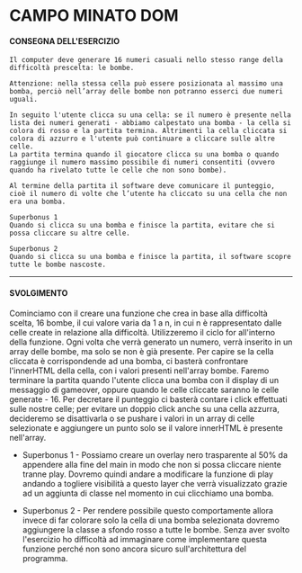 # CAMPO MINATO DOM

#### CONSEGNA DELL'ESERCIZIO 

```
Il computer deve generare 16 numeri casuali nello stesso range della difficoltà prescelta: le bombe. 

Attenzione: nella stessa cella può essere posizionata al massimo una bomba, perciò nell’array delle bombe non potranno esserci due numeri uguali.

In seguito l'utente clicca su una cella: se il numero è presente nella lista dei numeri generati - abbiamo calpestato una bomba - la cella si colora di rosso e la partita termina. Altrimenti la cella cliccata si colora di azzurro e l'utente può continuare a cliccare sulle altre celle.
La partita termina quando il giocatore clicca su una bomba o quando raggiunge il numero massimo possibile di numeri consentiti (ovvero quando ha rivelato tutte le celle che non sono bombe).

Al termine della partita il software deve comunicare il punteggio, cioè il numero di volte che l’utente ha cliccato su una cella che non era una bomba.

Superbonus 1
Quando si clicca su una bomba e finisce la partita, evitare che si possa cliccare su altre celle.

Superbonus 2
Quando si clicca su una bomba e finisce la partita, il software scopre tutte le bombe nascoste.
```

---

#### SVOLGIMENTO

Cominciamo con il creare una funzione che crea in base alla difficoltà scelta, 16 bombe, il cui valore varia da 1 a n, in cui n è rappresentato dalle celle create in relazione alla difficoltà. Utilizzeremo il ciclo for all'interno della funzione. Ogni volta che verrà generato un numero, verrà inserito in un array delle bombe, ma solo se non è già presente. Per capire se la cella cliccata è corrispondende ad una bomba, ci basterà confrontare l'innerHTML della cella, con i valori presenti nell'array bombe. Faremo terminare la partita quando l'utente clicca una bomba con il display di un messaggio di gameover, oppure quando le celle cliccate saranno le celle generate - 16. Per decretare il punteggio ci basterà contare i click effettuati sulle nostre celle; per evitare un doppio click anche su una cella azzurra, decideremo se disattivarla o se pushare i valori in un array di celle selezionate e aggiungere un punto solo se il valore innerHTML è presente nell'array.

- Superbonus 1 -
Possiamo creare un overlay nero trasparente al 50% da appendere alla fine del main in modo che non si possa cliccare niente tranne play. Dovremo quindi andare a modificare la funzione di play andando a togliere visibilità a questo layer che verrà visualizzato grazie ad un aggiunta di classe nel momento in cui clicchiamo una bomba.

- Superbonus 2 -
Per rendere possibile questo comportamente allora invece di far colorare solo la cella di una bomba selezionata dovremo aggiungere la classe a sfondo rosso a tutte le bombe. Senza aver svolto l'esercizio ho difficoltà ad immaginare come implementare questa funzione perché non sono ancora sicuro sull'architettura del programma.